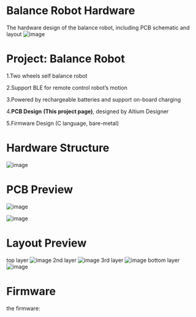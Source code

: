 # Balance Robot Hardware
The hardware design of the balance robot, including PCB schematic and layout
![image](https://github.com/user-attachments/assets/2baac360-61ce-486a-84f7-f0306064dccb)

# Project: Balance Robot 
1.Two wheels self balance robot

2.Support BLE for remote control robot’s motion

3.Powered by rechargeable batteries and support on-board charging 

4.**PCB Design** **(This project page)**, designed by Altium Designer

5.Firmware Design (C language, bare-metal)

# Hardware Structure
![image](https://github.com/user-attachments/assets/56e582bc-2032-436c-bdb0-fe9698ca58f3)

# PCB Preview

![image](https://github.com/user-attachments/assets/cc49f591-793d-4b01-9c26-d95803374def)

![image](https://github.com/user-attachments/assets/51ebdfce-af01-4b70-8bac-d2447e55a0d8)

# Layout Preview
top layer
![image](https://github.com/user-attachments/assets/cdd905ca-d6af-425b-91f3-24bfe8503c14)
2nd layer
![image](https://github.com/user-attachments/assets/2633e78f-5a14-4c79-a912-950219bf8337)
3rd layer
![image](https://github.com/user-attachments/assets/9daafd07-ab3e-45ae-9bd9-0e3aa5ae429b)
bottom layer
![image](https://github.com/user-attachments/assets/eb732a83-bf18-470e-8639-7bec172f6b2a)

# Firmware 
the firmware: 
